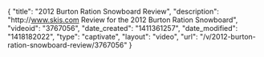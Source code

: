 {
    "title": "2012 Burton Ration Snowboard Review",
    "description": "http:\/\/www.skis.com Review for the 2012 Burton Ration Snowboard",
    "videoid": "3767056",
    "date_created": "1411361257",
    "date_modified": "1418182022",
    "type": "captivate",
    "layout": "video",
    "url": "\/v\/2012-burton-ration-snowboard-review\/3767056"
}